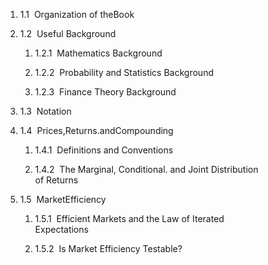 1. 1.1  Organization of theBook  
    
2. 1.2  Useful Background  
    
    1. 1.2.1  Mathematics Background  
        
    2. 1.2.2  Probability and Statistics Background 
        
    3. 1.2.3  Finance Theory Background 
        
3. 1.3  Notation 
    
4. 1.4  Prices,Returns.andCompounding 
    
    1. 1.4.1  Definitions and Conventions
        
    2. 1.4.2  The Marginal, Conditional. and Joint Distribution  
        of Returns 
        
5. 1.5  MarketEfficiency 
    
    1. 1.5.1  Efficient Markets and the Law of Iterated  
        Expectations 
        
    2. 1.5.2  Is Market Efficiency Testable?